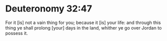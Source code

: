 # Deuteronomy 32:47

For it [is] not a vain thing for you; because it [is] your life: and through this thing ye shall prolong [your] days in the land, whither ye go over Jordan to possess it.